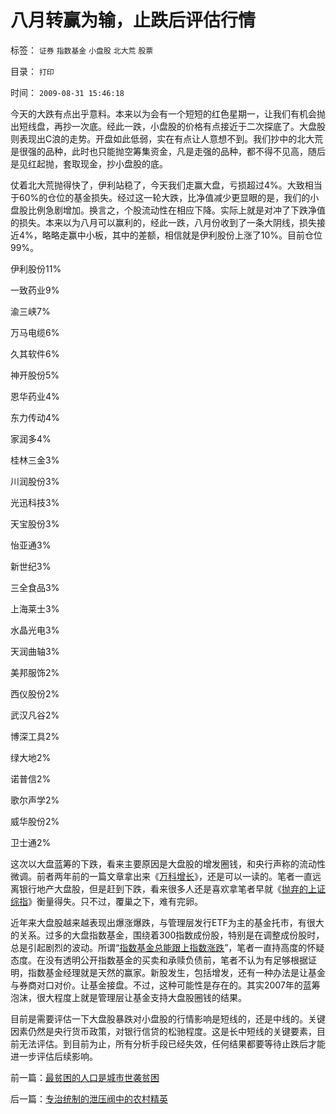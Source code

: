 # 八月转赢为输，止跌后评估行情

标签： `证券` `指数基金` `小盘股` `北大荒` `股票` 

目录： `打印`

时间： `2009-08-31 15:46:18`

今天的大跌有点出乎意料。本来以为会有一个短短的红色星期一，让我们有机会抛出短线盘，再抄一次底。经此一跌，小盘股的价格有点接近于二次探底了。大盘股则表现出C浪的走势。开盘如此低弱，实在有点让人意想不到。我们抄中的北大荒是很强的品种，此时也只能抛空筹集资金，凡是走强的品种，都不得不见高，随后是见红起抛，套取现金，抄小盘股的底。

仗着北大荒抛得快了，伊利站稳了，今天我们走赢大盘，亏损超过4%。大致相当于60%的仓位的基金损失。经过这一轮大跌，比净值减少更显眼的是，我们的小盘股比例急剧增加。换言之，个股流动性在相应下降。实际上就是对冲了下跌净值的损失。本来以为八月可以赢利的，经此一跌，八月份收到了一条大阴线，损失接近4%，略略走赢中小板，其中的差额，相信就是伊利股份上涨了10%。目前仓位99%。

伊利股份11%

一致药业9%

渝三峡7%

万马电缆6%

久其软件6%

神开股份5%

恩华药业4%

东力传动4%

家润多4%

桂林三金3%

川润股份3%

光迅科技3%

天宝股份3%

怡亚通3%

新世纪3%

三全食品3%

上海莱士3%

水晶光电3%

天润曲轴3%

美邦服饰2%

西仪股份2%

武汉凡谷2%

博深工具2%

绿大地2%

诺普信2%

歌尔声学2%

威华股份2%

卫士通2%

这次以大盘蓝筹的下跌，看来主要原因是大盘股的增发圈钱，和央行声称的流动性微调。前者两年前的一篇文章拿出来《[万科增长](../../../2007/9/27/高价增发和资本金增加和市净率的关系.md)》，还是可以一读的。笔者一直远离银行地产大盘股，但是赶到下跌，看来很多人还是喜欢拿笔者早就《[抛弃的上证综指](../../../2008/1/17/上证综指的时代如斯结束！上证综指没有参考价值了.md)》衡量得失。只不过，覆巢之下，难有完卵。

近年来大盘股越来越表现出爆涨爆跌，与管理层发行ETF为主的基金托市，有很大的关系。过多的大盘指数基金，围绕着300指数成份股，特别是在调整成份股时，总是引起剧烈的波动。所谓“[指数基金总能跟上指数涨跌](../../../2007/9/2/指数基金好象赚不了钱.md)”，笔者一直持高度的怀疑态度。在没有透明公开指数基金的买卖和承赎负债前，笔者不认为有足够根据证明，指数基金经理就是天然的赢家。新股发生，包括增发，还有一种办法是让基金与券商对口对价。让基金接盘。不过，这种可能性是存在的。其实2007年的蓝筹泡沫，很大程度上就是管理层让基金支持大盘股圈钱的结果。

目前是需要评估一下大盘股暴跌对小盘股的行情影响是短线的，还是中线的。关键因素仍然是央行货币政策，对银行信贷的松驰程度。这是长中短线的关键要素，目前无法评估。到目前为止，所有分析手段已经失效，任何结果都要等待止跌后才能进一步评估后续影响。



前一篇：[最贫困的人口是城市世袭贫困](../../../2009/8/30/最贫困的人口是城市世袭贫困.md)

后一篇：[专治统制的泄压阀中的农村精英](../../../2009/8/31/专治统制的泄压阀中的农村精英.md)